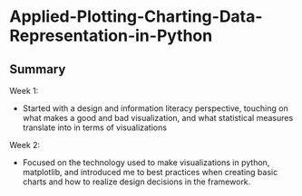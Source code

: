 # Applied-Plotting-Charting-Data-Representation-in-Python


## Summary

Week 1:
- Started with a design and information literacy perspective, touching on what makes a good and bad visualization, and what statistical measures translate into in terms of visualizations

Week 2:
- Focused on the technology used to make visualizations in python, matplotlib, and introduced me to best practices when creating basic charts and how to realize design decisions in the framework. 

